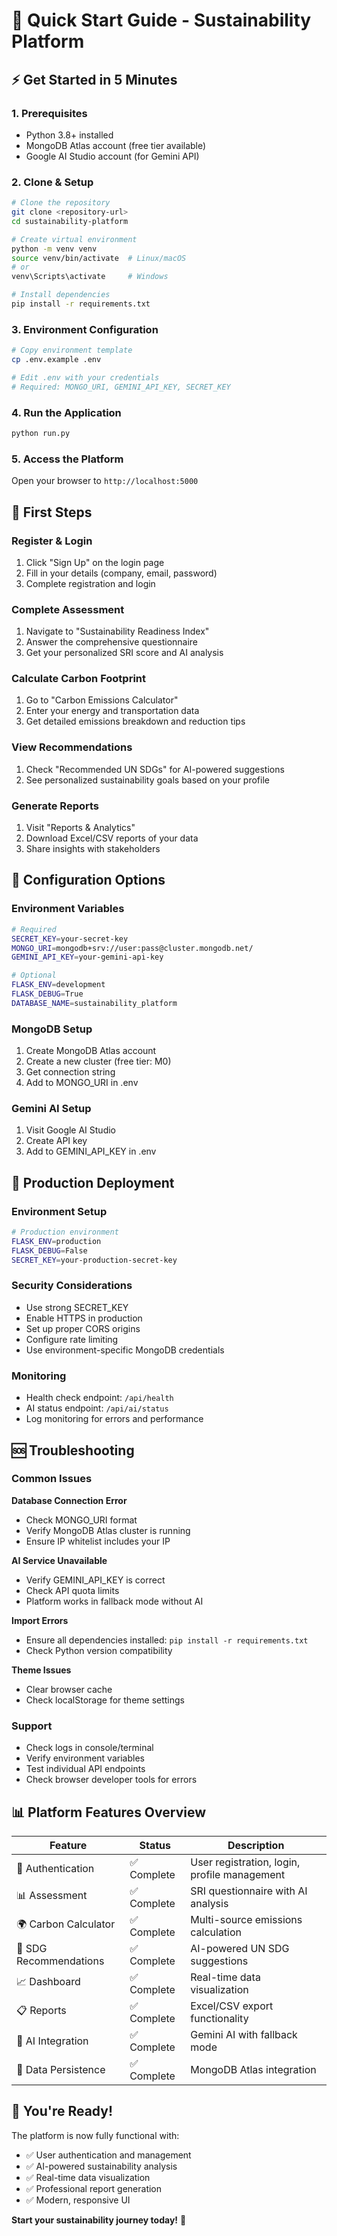 # 🚀 Quick Start Guide - Sustainability Platform

## ⚡ **Get Started in 5 Minutes**

### **1. Prerequisites**
- Python 3.8+ installed
- MongoDB Atlas account (free tier available)
- Google AI Studio account (for Gemini API)

### **2. Clone & Setup**
```bash
# Clone the repository
git clone <repository-url>
cd sustainability-platform

# Create virtual environment
python -m venv venv
source venv/bin/activate  # Linux/macOS
# or
venv\Scripts\activate     # Windows

# Install dependencies
pip install -r requirements.txt
```

### **3. Environment Configuration**
```bash
# Copy environment template
cp .env.example .env

# Edit .env with your credentials
# Required: MONGO_URI, GEMINI_API_KEY, SECRET_KEY
```

### **4. Run the Application**
```bash
python run.py
```

### **5. Access the Platform**
Open your browser to `http://localhost:5000`

## 🎯 **First Steps**

### **Register & Login**
1. Click "Sign Up" on the login page
2. Fill in your details (company, email, password)
3. Complete registration and login

### **Complete Assessment**
1. Navigate to "Sustainability Readiness Index"
2. Answer the comprehensive questionnaire
3. Get your personalized SRI score and AI analysis

### **Calculate Carbon Footprint**
1. Go to "Carbon Emissions Calculator"
2. Enter your energy and transportation data
3. Get detailed emissions breakdown and reduction tips

### **View Recommendations**
1. Check "Recommended UN SDGs" for AI-powered suggestions
2. See personalized sustainability goals based on your profile

### **Generate Reports**
1. Visit "Reports & Analytics"
2. Download Excel/CSV reports of your data
3. Share insights with stakeholders

## 🔧 **Configuration Options**

### **Environment Variables**
```bash
# Required
SECRET_KEY=your-secret-key
MONGO_URI=mongodb+srv://user:pass@cluster.mongodb.net/
GEMINI_API_KEY=your-gemini-api-key

# Optional
FLASK_ENV=development
FLASK_DEBUG=True
DATABASE_NAME=sustainability_platform
```

### **MongoDB Setup**
1. Create MongoDB Atlas account
2. Create a new cluster (free tier: M0)
3. Get connection string
4. Add to MONGO_URI in .env

### **Gemini AI Setup**
1. Visit Google AI Studio
2. Create API key
3. Add to GEMINI_API_KEY in .env

## 🚀 **Production Deployment**

### **Environment Setup**
```bash
# Production environment
FLASK_ENV=production
FLASK_DEBUG=False
SECRET_KEY=your-production-secret-key
```

### **Security Considerations**
- Use strong SECRET_KEY
- Enable HTTPS in production
- Set up proper CORS origins
- Configure rate limiting
- Use environment-specific MongoDB credentials

### **Monitoring**
- Health check endpoint: `/api/health`
- AI status endpoint: `/api/ai/status`
- Log monitoring for errors and performance

## 🆘 **Troubleshooting**

### **Common Issues**

**Database Connection Error**
- Check MONGO_URI format
- Verify MongoDB Atlas cluster is running
- Ensure IP whitelist includes your IP

**AI Service Unavailable**
- Verify GEMINI_API_KEY is correct
- Check API quota limits
- Platform works in fallback mode without AI

**Import Errors**
- Ensure all dependencies installed: `pip install -r requirements.txt`
- Check Python version compatibility

**Theme Issues**
- Clear browser cache
- Check localStorage for theme settings

### **Support**
- Check logs in console/terminal
- Verify environment variables
- Test individual API endpoints
- Check browser developer tools for errors

## 📊 **Platform Features Overview**

| Feature | Status | Description |
|---------|--------|-------------|
| 🔐 Authentication | ✅ Complete | User registration, login, profile management |
| 📊 Assessment | ✅ Complete | SRI questionnaire with AI analysis |
| 🌍 Carbon Calculator | ✅ Complete | Multi-source emissions calculation |
| 🎯 SDG Recommendations | ✅ Complete | AI-powered UN SDG suggestions |
| 📈 Dashboard | ✅ Complete | Real-time data visualization |
| 📋 Reports | ✅ Complete | Excel/CSV export functionality |
| 🤖 AI Integration | ✅ Complete | Gemini AI with fallback mode |
| 💾 Data Persistence | ✅ Complete | MongoDB Atlas integration |

## 🎉 **You're Ready!**

The platform is now fully functional with:
- ✅ User authentication and management
- ✅ AI-powered sustainability analysis
- ✅ Real-time data visualization
- ✅ Professional report generation
- ✅ Modern, responsive UI

**Start your sustainability journey today!** 🌱

